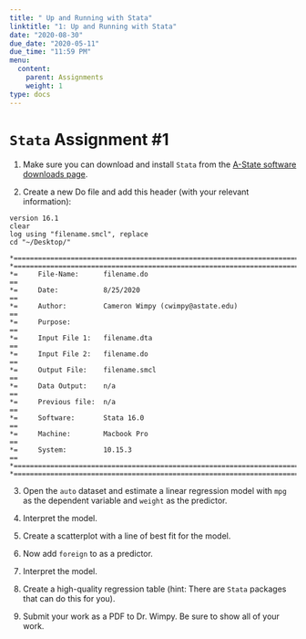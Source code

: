 ```yaml
---
title: " Up and Running with Stata"
linktitle: "1: Up and Running with Stata"
date: "2020-08-30"
due_date: "2020-05-11"
due_time: "11:59 PM"
menu:
  content:
    parent: Assignments
    weight: 1
type: docs
---
```


# `Stata` Assignment #1

1. Make sure you can download and install `Stata` from the [A-State software downloads page](https://www.astate.edu/a/its/software-downloads/).

2. Create a new Do file and add this header (with your relevant information):

```
version 16.1
clear
log using "filename.smcl", replace
cd "~/Desktop/"		

*==============================================================================
*==============================================================================
*=     File-Name:      filename.do                                           == 
*=     Date:           8/25/2020                                             ==
*=     Author:         Cameron Wimpy (cwimpy@astate.edu)                     ==
*=     Purpose:                                                              == 
*=     Input File 1:   filename.dta                                          ==
*=     Input File 2:   filename.do                                           ==
*=     Output File:    filename.smcl                                         ==
*=     Data Output:    n/a                                                   ==
*=     Previous file:  n/a                                                   ==
*=     Software:       Stata 16.0                                            ==
*=     Machine:        Macbook Pro                                           == 
*=     System:         10.15.3												 ==
*==============================================================================
*==============================================================================
```

3. Open the `auto` dataset and estimate a linear regression model with `mpg` as the dependent variable and `weight` as the predictor. 

4. Interpret the model.

5. Create a scatterplot with a line of best fit for the model. 

6. Now add `foreign` to as a predictor.

7. Interpret the model. 

8. Create a high-quality regression table (hint: There are `Stata` packages that can do this for you). 

9. Submit your work as a PDF to Dr. Wimpy. Be sure to show all of your work.